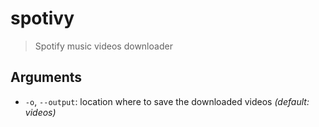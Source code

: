 # spotivy
> Spotify music videos downloader

## Arguments
- `-o`, `--output`: location where to save the downloaded videos *(default: videos)*